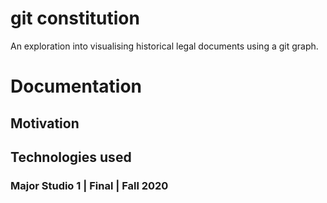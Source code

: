 # git constitution

An exploration into visualising historical legal documents using a git graph.

# Documentation

## Motivation

## Technologies used

### Major Studio 1 | Final | Fall 2020

[](smanzar@newschool.edu)
